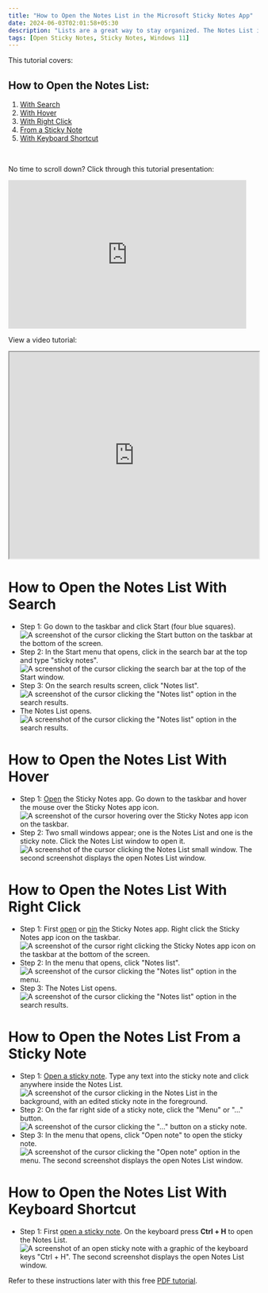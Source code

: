 ```yaml
---
title: "How to Open the Notes List in the Microsoft Sticky Notes App"
date: 2024-06-03T02:01:58+05:30
description: "Lists are a great way to stay organized. The Notes List is too. Learn how to open the Notes List and keep up with the growing pile of sticky notes."
tags: [Open Sticky Notes, Sticky Notes, Windows 11]
---
```

This tutorial covers:

## How to Open the Notes List:
1. [With Search](#1)
2. [With Hover](#2)
3. [With Right Click](#3)
4. [From a Sticky Note](#4)
5. [With Keyboard Shortcut](#5)

<br />
<p>No time to scroll down? Click through this tutorial presentation:</p>
<iframe src="https://docs.google.com/presentation/d/e/2PACX-1vTPrS7YCJPr6Ha87HIAju996z6GnW4BPqjVtd5ZUwKPqYFxDUpZxD3VuI0t_z_RZ-voPeYhxxkAfaF8/embed?start=false&loop=false&delayms=3000" frameborder="0" width="480" height="299" allowfullscreen="true" mozallowfullscreen="true" webkitallowfullscreen="true"></iframe>

<br />

View a video tutorial:
<iframe class="BLOG_video_class" allowfullscreen="" youtube-src-id="O-MRILaQUKA" width="100%" height="416" src="https://www.youtube.com/embed/O-MRILaQUKA"></iframe>

<h1 id="1">How to Open the Notes List With Search</h1>

* Step 1: Go down to the taskbar and click Start (four blue squares).<div class="stepimage">![A screenshot of the cursor clicking the Start button on the taskbar at the bottom of the screen.](blogstartbuttonedit.png "Click Start")</div>
* Step 2: In the Start menu that opens, click in the search bar at the top and type "sticky notes". <div class="stepimage">![A screenshot of the cursor clicking the search bar at the top of the Start window.](blogsearchbaredit.png "Search for 'sticky notes' ")</div>
* Step 3: On the search results screen, click "Notes list". <div class="stepimage">![A screenshot of the cursor clicking the "Notes list" option in the search results.](blognoteslistfromsearchedit.png "Click 'Notes list' ")</div>
* The Notes List opens. <div class="stepimage">![A screenshot of the cursor clicking the "Notes list" option in the search results.](hovernoteslistopenededit.png "The open Notes List window")</div>


<h1 id="2">How to Open the Notes List With Hover</h1>

* Step 1: [Open](https://qhtutorials.github.io/posts/how-to-open-sticky-notes/) the Sticky Notes app. Go down to the taskbar and hover the mouse over the Sticky Notes app icon. <div class="stepimage">![A screenshot of the cursor hovering over the Sticky Notes app icon on the taskbar.](bloghoveroveropenedappedit.png "Hover over the Sticky Notes app icon")</div>
* Step 2: Two small windows appear; one is the Notes List and one is the sticky note. Click the Notes List window to open it. <div class="stepimage">![A screenshot of the cursor clicking the Notes List small window. The second screenshot displays the open Notes List window.](bloghovernoteslist.png "Click the Notes List small window ")</div>

<h1 id="3">How to Open the Notes List With Right Click</h1>

* Step 1: First [open](https://qhtutorials.github.io/posts/how-to-open-sticky-notes/) or [pin](https://qhtutorials.github.io/posts/how-to-pin-sticky-notes/) the Sticky Notes app. Right click the Sticky Notes app icon on the taskbar. <div class="stepimage">![A screenshot of the cursor right clicking the Sticky Notes app icon on the taskbar at the bottom of the screen.](blogrightclickappiconfinaledit.png "Right click the app icon")</div>
* Step 2: In the menu that opens, click "Notes list". <div class="stepimage">![A screenshot of the cursor clicking the "Notes list" option in the menu.](blogrightclickopennoteslist.png "Click 'Notes list' ")</div>
* Step 3: The Notes List opens. <div class="stepimage">![A screenshot of the cursor clicking the "Notes list" option in the search results.](hovernoteslistopenededit.png "The open Notes List window")</div>

<h1 id="4">How to Open the Notes List From a Sticky Note</h1>

* Step 1: [Open a sticky note](https://qhtutorials.github.io/posts/how-to-open-sticky-notes/). Type any text into the sticky note and click anywhere inside the Notes List.<div class="stepimage">![A screenshot of the cursor clicking in the Notes List in the background, with an edited sticky note in the foreground.](blogclickinnoteslistedit.png "Click in the Notes List")</div>
* Step 2: On the far right side of a sticky note, click the "Menu" or "..." button. <div class="stepimage">![A screenshot of the cursor clicking the "..." button on a sticky note.](blogclick3dotspreviewedit.png "Click the '...' button ")</div>
* Step 3: In the menu that opens, click "Open note" to open the sticky note. <div class="stepimage">![A screenshot of the cursor clicking the "Open note" option in the menu. The second screenshot displays the open Notes List window.](blogclick3dotsopennote.png "Click 'Open note' ")</div>

<h1 id="5">How to Open the Notes List With Keyboard Shortcut</h1>

* Step 1: First [open a sticky note](https://qhtutorials.github.io/posts/how-to-open-sticky-notes/). On the keyboard press **Ctrl + H** to open the Notes List. <div class="stepimage">![A screenshot of an open sticky note with a graphic of the keyboard keys "Ctrl + H". The second screenshot displays the open Notes List window.](blogctrlh.png "Press Ctrl + H")</div>

Refer to these instructions later with this free [PDF tutorial](https://drive.google.com/file/d/1ekgk7CcUtRD0teHTu9vYZ8RWCa-VuH4Y/view?usp=sharing).

<br />